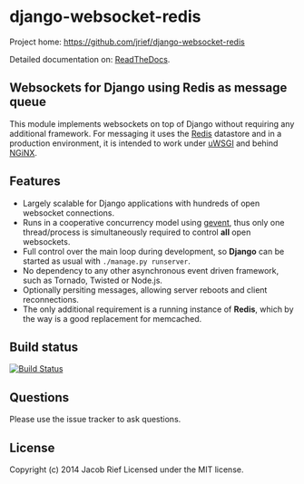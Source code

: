 django-websocket-redis
======================

Project home: https://github.com/jrief/django-websocket-redis

Detailed documentation on: [ReadTheDocs](http://django-websocket-redis.readthedocs.org/en/latest/).

Websockets for Django using Redis as message queue
--------------------------------------------------
This module implements websockets on top of Django without requiring any additional framework. For
messaging it uses the [Redis](http://redis.io/) datastore and in a production environment, it is
intended to work under [uWSGI](http://projects.unbit.it/uwsgi/) and behind [NGiNX](http://nginx.com/).

Features
--------
* Largely scalable for Django applications with hundreds of open websocket connections.
* Runs in a cooperative concurrency model using [gevent](http://www.gevent.org/), thus only one
  thread/process is simultaneously required to control **all** open websockets.
* Full control over the main loop during development, so **Django** can be started as usual with
  ``./manage.py runserver``.
* No dependency to any other asynchronous event driven framework, such as Tornado, Twisted or
  Node.js.
* Optionally persiting messages, allowing server reboots and client reconnections.
* The only additional requirement is a running instance of **Redis**, which by the way is a good
  replacement for memcached.

Build status
------------
[![Build Status](https://travis-ci.org/jrief/django-websocket-redis.png?branch=master)](https://travis-ci.org/jrief/django-websocket-redis)

Questions
---------
Please use the issue tracker to ask questions.

License
-------
Copyright (c) 2014 Jacob Rief
Licensed under the MIT license.
